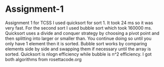 # Assignment-1
Assignment 1 for TCSS
I used quicksort for sort 1. It took 24 ms so it was very fast. For the second sort I used bubble sort which
took 160000 ms. Quicksort uses a divide and conquer strategy by choosing a pivot point and then splitting
into larger or smaller than. You continue doing so until you only have 1 element then it is sorted.
Bubble sort works by comparing elements side by side and swapping them if necessary until the array
is sorted. Quicksort is nlogn efficiency while bubble is n^2 efficiency. I got both algorithms from 
rosettacode.org

